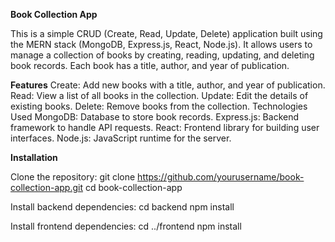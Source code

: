 **Book Collection App**

This is a simple CRUD (Create, Read, Update, Delete) application built using the MERN stack (MongoDB, Express.js, React, Node.js). It allows users to manage a collection of books by creating, reading, updating, and deleting book records. Each book has a title, author, and year of publication.

**Features**
Create: Add new books with a title, author, and year of publication.
Read: View a list of all books in the collection.
Update: Edit the details of existing books.
Delete: Remove books from the collection.
Technologies Used
MongoDB: Database to store book records.
Express.js: Backend framework to handle API requests.
React: Frontend library for building user interfaces.
Node.js: JavaScript runtime for the server.

**Installation**

Clone the repository:
git clone https://github.com/yourusername/book-collection-app.git
cd book-collection-app

Install backend dependencies:
cd backend
npm install

Install frontend dependencies:
cd ../frontend
npm install
